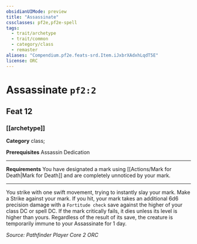 ```yaml
---
obsidianUIMode: preview
title: "Assassinate"
cssclasses: pf2e,pf2e-spell
tags:
  - trait/archetype
  - trait/common
  - category/class
  - remaster
aliases: "Compendium.pf2e.feats-srd.Item.iJxbrXAdxhLqdT5E"
license: ORC
---
```

# Assassinate `pf2:2`
## Feat 12
### [[archetype]]

**Category** class; 



**Prerequisites** Assassin Dedication
* * *
**Requirements** You have designated a mark using [[Actions/Mark for Death|Mark for Death]] and are completely unnoticed by your mark.

* * *

You strike with one swift movement, trying to instantly slay your mark. Make a Strike against your mark. If you hit, your mark takes an additional 6d6 precision damage with a `Fortitude check` save against the higher of your class DC or spell DC. If the mark critically fails, it dies unless its level is higher than yours. Regardless of the result of its save, the creature is temporarily immune to your Assassinate for 1 day.

*Source: Pathfinder Player Core 2*
*ORC*
